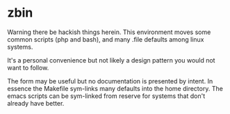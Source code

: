 zbin
====

Warning there be hackish things herein. This environment moves some
common scripts (php and bash), and many .file defaults among linux
systems.

It's a personal convenience but not likely a design pattern you would
not want to follow.

The form may be useful but no documentation is presented by intent. In
essence the Makefile sym-links many defaults into the home
directory. The emacs scripts can be sym-linked from reserve for
systems that don't already have better.